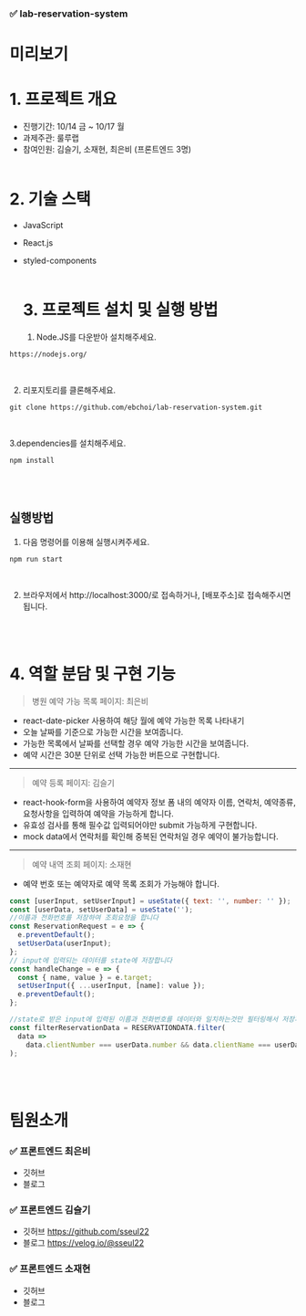 ### ✅ lab-reservation-system

# 미리보기

# 1. 프로젝트 개요

- 진행기간: 10/14 금 ~ 10/17 월
- 과제주관: 룰루랩
- 참여인원: 김슬기, 소재현, 최은비 (프론트엔드 3명)
  <br/>
  <br/>

# 2. 기술 스택

- JavaScript
- React.js
- styled-components
  <br/>
  <br/>

  # 3. 프로젝트 설치 및 실행 방법

  1. Node.JS를 다운받아 설치해주세요.

```
https://nodejs.org/
```

<br/>

2. 리포지토리를 클론해주세요.<br/>

```
git clone https://github.com/ebchoi/lab-reservation-system.git
```

<br/>

3.dependencies를 설치해주세요.

```
npm install
```

<br/>
<br/>

## 실행방법

1. 다음 명령어를 이용해 실행시켜주세요.

```
npm run start
```

<br/>

2. 브라우저에서 http://localhost:3000/로 접속하거나, [배포주소]로 접속해주시면 됩니다.

   <br/>
   <br/>

# 4. 역할 분담 및 구현 기능

> 병원 예약 가능 목록 페이지: 최은비<br>

- react-date-picker 사용하여 해당 월에 예약 가능한 목록 나타내기
- 오늘 날짜를 기준으로 가능한 시간을 보여줍니다.
- 가능한 목록에서 날짜를 선택할 경우 예약 가능한 시간을 보여줍니다.
- 예약 시간은 30분 단위로 선택 가능한 버튼으로 구현합니다.

---

> 예약 등록 페이지: 김슬기<br>

- react-hook-form을 사용하여 예약자 정보 폼 내의 예약자 이름, 연락처, 예약종류, 요청사항을 입력하여 예약을 가능하게 합니다.
- 유효성 검사를 통해 필수값 입력되어야만 submit 가능하게 구현합니다.
- mock data에서 연락처를 확인해 중복된 연락처일 경우 예약이 불가능합니다.

---

> 예약 내역 조회 페이지: 소재현 <br>

- 예약 번호 또는 예약자로 예약 목록 조회가 가능해야 합니다.

```javascript
const [userInput, setUserInput] = useState({ text: '', number: '' });
const [userData, setUserData] = useState('');
//이름과 전화번호를 저장하여 조회요청을 합니다
const ReservationRequest = e => {
  e.preventDefault();
  setUserData(userInput);
};
// input에 입력되는 데이터를 state에 저장합니다
const handleChange = e => {
  const { name, value } = e.target;
  setUserInput({ ...userInput, [name]: value });
  e.preventDefault();
};

//state로 받은 input에 입력된 이름과 전화번호를 데이터와 일치하는것만 필터링해서 저장후 map함수를 사용하여 일치하는 데이터만 보여준다
const filterReservationData = RESERVATIONDATA.filter(
  data =>
    data.clientNumber === userData.number && data.clientName === userData.text
);
```

<br/>
<br/>

# 팀원소개

### ✅ 프론트엔드 최은비

- 깃허브
- 블로그

### ✅ 프론트엔드 김슬기

- 깃허브 https://github.com/sseul22
- 블로그 https://velog.io/@sseul22

### ✅ 프론트엔드 소재현

- 깃허브
- 블로그
